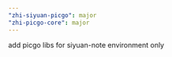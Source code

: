 ```yaml
---
"zhi-siyuan-picgo": major
"zhi-picgo-core": major
---
```


add picgo libs for siyuan-note environment only
